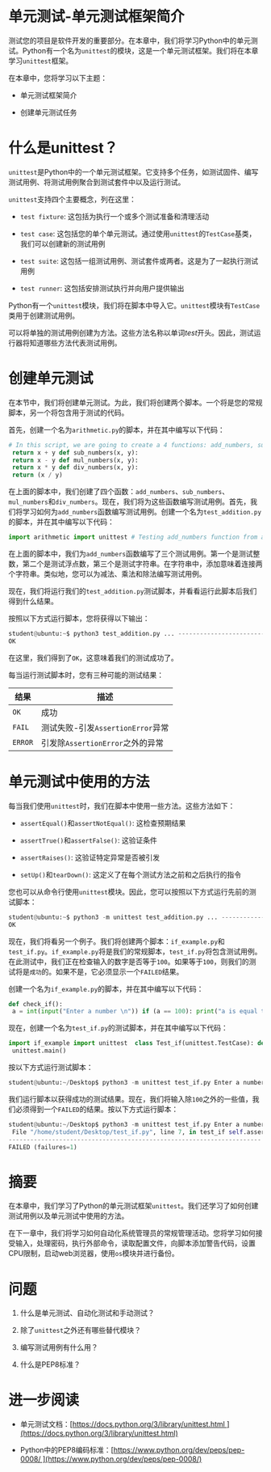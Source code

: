# 单元测试-单元测试框架简介

测试您的项目是软件开发的重要部分。在本章中，我们将学习Python中的单元测试。Python有一个名为`unittest`的模块，这是一个单元测试框架。我们将在本章学习`unittest`框架。

在本章中，您将学习以下主题：

+   单元测试框架简介

+   创建单元测试任务

# 什么是unittest？

`unittest`是Python中的一个单元测试框架。它支持多个任务，如测试固件、编写测试用例、将测试用例聚合到测试套件中以及运行测试。

`unittest`支持四个主要概念，列在这里：

+   `test fixture`: 这包括为执行一个或多个测试准备和清理活动

+   `test case`: 这包括您的单个单元测试。通过使用`unittest`的`TestCase`基类，我们可以创建新的测试用例

+   `test suite`: 这包括一组测试用例、测试套件或两者。这是为了一起执行测试用例

+   `test runner`: 这包括安排测试执行并向用户提供输出

Python有一个`unittest`模块，我们将在脚本中导入它。`unittest`模块有`TestCase`类用于创建测试用例。

可以将单独的测试用例创建为方法。这些方法名称以单词*test*开头。因此，测试运行器将知道哪些方法代表测试用例。

# 创建单元测试

在本节中，我们将创建单元测试。为此，我们将创建两个脚本。一个将是您的常规脚本，另一个将包含用于测试的代码。

首先，创建一个名为`arithmetic.py`的脚本，并在其中编写以下代码：

```py
# In this script, we are going to create a 4 functions: add_numbers, sub_numbers, mul_numbers, div_numbers. def add_numbers(x, y):
 return x + y def sub_numbers(x, y):
 return x - y def mul_numbers(x, y):
 return x * y def div_numbers(x, y):
 return (x / y)
```

在上面的脚本中，我们创建了四个函数：`add_numbers`、`sub_numbers`、`mul_numbers`和`div_numbers`。现在，我们将为这些函数编写测试用例。首先，我们将学习如何为`add_numbers`函数编写测试用例。创建一个名为`test_addition.py`的脚本，并在其中编写以下代码：

```py
import arithmetic import unittest # Testing add_numbers function from arithmetic. class Test_addition(unittest.TestCase): # Testing Integers def test_add_numbers_int(self): sum = arithmetic.add_numbers(50, 50) self.assertEqual(sum, 100) # Testing Floats def test_add_numbers_float(self): sum = arithmetic.add_numbers(50.55, 78) self.assertEqual(sum, 128.55) # Testing Strings def test_add_numbers_strings(self): sum = arithmetic.add_numbers('hello','python') self.assertEqual(sum, 'hellopython')  if __name__ == '__main__': unittest.main()
```

在上面的脚本中，我们为`add_numbers`函数编写了三个测试用例。第一个是测试整数，第二个是测试浮点数，第三个是测试字符串。在字符串中，添加意味着连接两个字符串。类似地，您可以为减法、乘法和除法编写测试用例。

现在，我们将运行我们的`test_addition.py`测试脚本，并看看运行此脚本后我们得到什么结果。

按照以下方式运行脚本，您将获得以下输出：

```py
student@ubuntu:~$ python3 test_addition.py ... ---------------------------------------------------------------------- Ran 3 tests in 0.000s
OK
```

在这里，我们得到了`OK`，这意味着我们的测试成功了。

每当运行测试脚本时，您有三种可能的测试结果：

| **结果** | **描述** |
| --- | --- |
| `OK` | 成功 |
| `FAIL` | 测试失败-引发`AssertionError`异常 |
| `ERROR` | 引发除`AssertionError`之外的异常 |

# 单元测试中使用的方法

每当我们使用`unittest`时，我们在脚本中使用一些方法。这些方法如下：

+   `assertEqual()`和`assertNotEqual()`: 这检查预期结果

+   `assertTrue()`和`assertFalse()`: 这验证条件

+   `assertRaises()`: 这验证特定异常是否被引发

+   `setUp()`和`tearDown()`: 这定义了在每个测试方法之前和之后执行的指令

您也可以从命令行使用`unittest`模块。因此，您可以按照以下方式运行先前的测试脚本：

```py
student@ubuntu:~$ python3 -m unittest test_addition.py ... ---------------------------------------------------------------------- Ran 3 tests in 0.000s
OK
```

现在，我们将看另一个例子。我们将创建两个脚本：`if_example.py`和`test_if.py`。`if_example.py`将是我们的常规脚本，`test_if.py`将包含测试用例。在此测试中，我们正在检查输入的数字是否等于`100`。如果等于`100`，则我们的测试将是`成功`的。如果不是，它必须显示一个`FAILED`结果。

创建一个名为`if_example.py`的脚本，并在其中编写以下代码：

```py
def check_if():
 a = int(input("Enter a number \n")) if (a == 100): print("a is equal to 100") else: print("a is not equal to 100") return a
```

现在，创建一个名为`test_if.py`的测试脚本，并在其中编写以下代码：

```py
import if_example import unittest  class Test_if(unittest.TestCase): def test_if(self): result = if_example.check_if() self.assertEqual(result, 100) if __name__ == '__main__':
 unittest.main()
```

按以下方式运行测试脚本：

```py
student@ubuntu:~/Desktop$ python3 -m unittest test_if.py Enter a number 100 a is equal to 100 . ---------------------------------------------------------------------- Ran 1 test in 1.912s OK 
```

我们运行脚本以获得成功的测试结果。现在，我们将输入除`100`之外的一些值，我们必须得到一个`FAILED`的结果。按以下方式运行脚本：

```py
student@ubuntu:~/Desktop$ python3 -m unittest test_if.py Enter a number 50 a is not equal to 100 F ====================================================================== FAIL: test_if (test_if.Test_if) ---------------------------------------------------------------------- Traceback (most recent call last):
 File "/home/student/Desktop/test_if.py", line 7, in test_if self.assertEqual(result, 100) AssertionError: 50 != 100
---------------------------------------------------------------------- Ran 1 test in 1.521s
FAILED (failures=1)
```

# 摘要

在本章中，我们学习了Python的单元测试框架`unittest`。我们还学习了如何创建测试用例以及单元测试中使用的方法。

在下一章中，我们将学习如何自动化系统管理员的常规管理活动。您将学习如何接受输入，处理密码，执行外部命令，读取配置文件，向脚本添加警告代码，设置CPU限制，启动web浏览器，使用`os`模块并进行备份。

# 问题

1.  什么是单元测试、自动化测试和手动测试？

1.  除了`unittest`之外还有哪些替代模块？

1.  编写测试用例有什么用？

1.  什么是PEP8标准？

# 进一步阅读

+   单元测试文档：[https://docs.python.org/3/library/unittest.html ](https://docs.python.org/3/library/unittest.html)

+   Python中的PEP8编码标准：[https://www.python.org/dev/peps/pep-0008/ ](https://www.python.org/dev/peps/pep-0008/)
